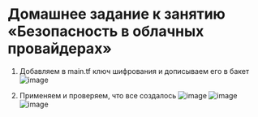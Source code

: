 # Домашнее задание к занятию «Безопасность в облачных провайдерах»
1. Добавляем в main.tf ключ шифрования и дописываем его в бакет
   ![image](https://github.com/user-attachments/assets/c248994b-cbaf-469e-a250-0d63e29a585a)

2. Применяем и проверяем, что все создалось
   ![image](https://github.com/user-attachments/assets/0896f652-512b-4500-b00f-6fc93df95fbb)
   ![image](https://github.com/user-attachments/assets/43227fc0-6a51-4e19-991a-51b5ffbee12b)
   ![image](https://github.com/user-attachments/assets/d7186d6d-ca5a-492c-ba52-7e6d9b70c78c)
